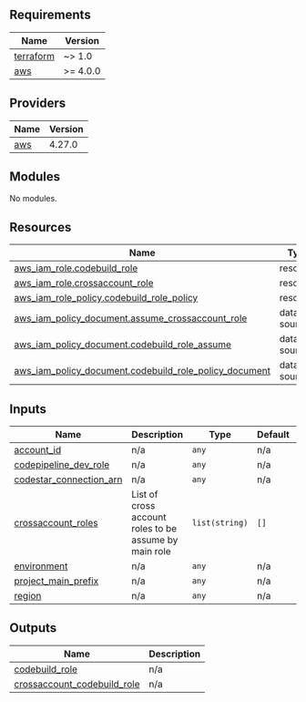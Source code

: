 ## Requirements

| Name | Version |
|------|---------|
| <a name="requirement_terraform"></a> [terraform](#requirement\_terraform) | ~> 1.0 |
| <a name="requirement_aws"></a> [aws](#requirement\_aws) | >= 4.0.0 |

## Providers

| Name | Version |
|------|---------|
| <a name="provider_aws"></a> [aws](#provider\_aws) | 4.27.0 |

## Modules

No modules.

## Resources

| Name | Type |
|------|------|
| [aws_iam_role.codebuild_role](https://registry.terraform.io/providers/hashicorp/aws/latest/docs/resources/iam_role) | resource |
| [aws_iam_role.crossaccount_role](https://registry.terraform.io/providers/hashicorp/aws/latest/docs/resources/iam_role) | resource |
| [aws_iam_role_policy.codebuild_role_policy](https://registry.terraform.io/providers/hashicorp/aws/latest/docs/resources/iam_role_policy) | resource |
| [aws_iam_policy_document.assume_crossaccount_role](https://registry.terraform.io/providers/hashicorp/aws/latest/docs/data-sources/iam_policy_document) | data source |
| [aws_iam_policy_document.codebuild_role_assume](https://registry.terraform.io/providers/hashicorp/aws/latest/docs/data-sources/iam_policy_document) | data source |
| [aws_iam_policy_document.codebuild_role_policy_document](https://registry.terraform.io/providers/hashicorp/aws/latest/docs/data-sources/iam_policy_document) | data source |

## Inputs

| Name | Description | Type | Default | Required |
|------|-------------|------|---------|:--------:|
| <a name="input_account_id"></a> [account\_id](#input\_account\_id) | n/a | `any` | n/a | yes |
| <a name="input_codepipeline_dev_role"></a> [codepipeline\_dev\_role](#input\_codepipeline\_dev\_role) | n/a | `any` | n/a | yes |
| <a name="input_codestar_connection_arn"></a> [codestar\_connection\_arn](#input\_codestar\_connection\_arn) | n/a | `any` | n/a | yes |
| <a name="input_crossaccount_roles"></a> [crossaccount\_roles](#input\_crossaccount\_roles) | List of cross account roles to be assume by main role | `list(string)` | `[]` | no |
| <a name="input_environment"></a> [environment](#input\_environment) | n/a | `any` | n/a | yes |
| <a name="input_project_main_prefix"></a> [project\_main\_prefix](#input\_project\_main\_prefix) | n/a | `any` | n/a | yes |
| <a name="input_region"></a> [region](#input\_region) | n/a | `any` | n/a | yes |

## Outputs

| Name | Description |
|------|-------------|
| <a name="output_codebuild_role"></a> [codebuild\_role](#output\_codebuild\_role) | n/a |
| <a name="output_crossaccount_codebuild_role"></a> [crossaccount\_codebuild\_role](#output\_crossaccount\_codebuild\_role) | n/a |
